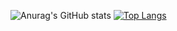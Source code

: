![Anurag's GitHub stats](https://github-readme-stats.vercel.app/api?username=andersondario&show_icons=true&theme=dracula)
[![Top Langs](https://github-readme-stats.vercel.app/api/top-langs/?username=andersondario&layout=compact&theme=dracula)](https://github.com/anuraghazra/github-readme-stats)

